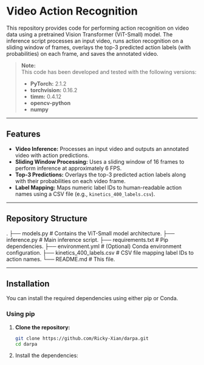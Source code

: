 # Video Action Recognition

This repository provides code for performing action recognition on video data using a pretrained Vision Transformer (ViT-Small) model. The inference script processes an input video, runs action recognition on a sliding window of frames, overlays the top-3 predicted action labels (with probabilities) on each frame, and saves the annotated video.

> **Note:**  
> This code has been developed and tested with the following versions:  
> - **PyTorch:** 2.1.2  
> - **torchvision:** 0.16.2  
> - **timm:** 0.4.12  
> - **opencv-python**  
> - **numpy**

---

## Features

- **Video Inference:** Processes an input video and outputs an annotated video with action predictions.
- **Sliding Window Processing:** Uses a sliding window of 16 frames to perform inference at approximately 6 FPS.
- **Top-3 Predictions:** Overlays the top-3 predicted action labels along with their probabilities on each video frame.
- **Label Mapping:** Maps numeric label IDs to human-readable action names using a CSV file (e.g., `kinetics_400_labels.csv`).

---

## Repository Structure
.
├── models.py                   # Contains the ViT-Small model architecture.
├── inference.py                # Main inference script.
├── requirements.txt            # Pip dependencies.
├── environment.yml             # (Optional) Conda environment configuration.
├── kinetics_400_labels.csv     # CSV file mapping label IDs to action names.
└── README.md                   # This file.

---

## Installation

You can install the required dependencies using either pip or Conda.

### Using pip

1. **Clone the repository:**
   ```bash
   git clone https://github.com/Ricky-Xian/darpa.git
   cd darpa

2.	Install the dependencies:
